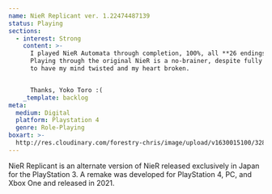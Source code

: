 ```yaml
---
name: NieR Replicant ver. 1.22474487139
status: Playing
sections:
  - interest: Strong
    content: >-
      I played NieR Automata through completion, 100%, all **26 endings**. 
      Playing through the original NieR is a no-brainer, despite fully expecting
      to have my mind twisted and my heart broken.


      Thanks, Yoko Toro :(
    _template: backlog
meta:
  medium: Digital
  platform: Playstation 4
  genre: Role-Playing
boxart: >-
  http://res.cloudinary.com/forestry-chris/image/upload/v1630015100/3286238-main_fmoe57.jpg
---
```


NieR Replicant is an alternate version of NieR released exclusively in Japan for the PlayStation 3. A remake was developed for PlayStation 4, PC, and Xbox One and released in 2021.
